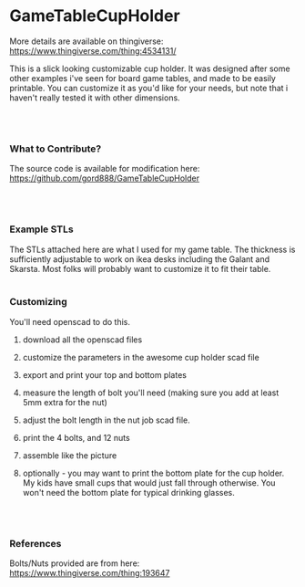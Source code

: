 # GameTableCupHolder

More details are available on thingiverse: https://www.thingiverse.com/thing:4534131/



This is a slick looking customizable cup holder.  It was designed after some other examples i've seen for board game tables, and made to be easily printable.  You can customize it as you'd like for your needs, but note that i haven't really tested it with other dimensions.  


<br/><br/>
### What to Contribute?
The source code is available for modification here: 
 https://github.com/gord888/GameTableCupHolder



<br/><br/>
### Example STLs
The STLs attached here are what I used for my game table.  The thickness is sufficiently adjustable to work on ikea desks including the Galant and Skarsta.  Most folks will probably want to customize it to fit their table.
<br/><br/>
### Customizing
You'll need openscad to do this.

1. download all the openscad files 

1. customize the parameters in the awesome cup holder scad file

1. export and print your top and bottom plates

1. measure the length of bolt you'll need (making sure you add at least 5mm extra for the 
nut)

1. adjust the bolt length in the nut job scad file.  

1. print the 4 bolts, and 12 nuts

1. assemble like the picture

1. optionally - you may want to print the bottom plate for the cup holder.  My kids have small 
cups that would just fall through otherwise.  You won't need the bottom plate for typical drinking glasses.

<br/><br/>
### References
Bolts/Nuts provided are from here: 
https://www.thingiverse.com/thing:193647



